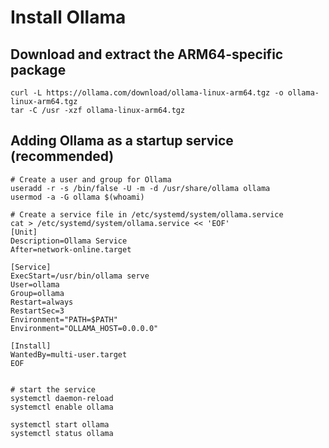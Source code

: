 # Install Ollama

## Download and extract the ARM64-specific package
```shell
curl -L https://ollama.com/download/ollama-linux-arm64.tgz -o ollama-linux-arm64.tgz
tar -C /usr -xzf ollama-linux-arm64.tgz
```

## Adding Ollama as a startup service (recommended)
```shell
# Create a user and group for Ollama
useradd -r -s /bin/false -U -m -d /usr/share/ollama ollama
usermod -a -G ollama $(whoami)

# Create a service file in /etc/systemd/system/ollama.service
cat > /etc/systemd/system/ollama.service << 'EOF'
[Unit]
Description=Ollama Service
After=network-online.target

[Service]
ExecStart=/usr/bin/ollama serve
User=ollama
Group=ollama
Restart=always
RestartSec=3
Environment="PATH=$PATH"
Environment="OLLAMA_HOST=0.0.0.0"

[Install]
WantedBy=multi-user.target
EOF


# start the service
systemctl daemon-reload
systemctl enable ollama

systemctl start ollama
systemctl status ollama
```